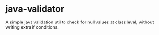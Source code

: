 # java-validator
A simple java validation util to check for null values at class level, without writing extra if conditions.

